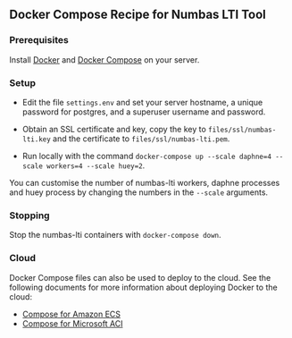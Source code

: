 ## Docker Compose Recipe for Numbas LTI Tool

### Prerequisites

Install [Docker](https://docs.docker.com/engine/install/) and [Docker Compose](https://docs.docker.com/compose/install/) on your server.

### Setup

* Edit the file `settings.env` and set your server hostname, a unique password for postgres, and a superuser username and password.

* Obtain an SSL certificate and key, copy the key to `files/ssl/numbas-lti.key` and the certificate to `files/ssl/numbas-lti.pem`.

* Run locally with the command `docker-compose up --scale daphne=4 --scale workers=4 --scale huey=2`.

You can customise the number of numbas-lti workers, daphne processes and huey process by changing the numbers in the `--scale` arguments.

### Stopping

Stop the numbas-lti containers with `docker-compose down`.

### Cloud

Docker Compose files can also be used to deploy to the cloud. See the following documents for more information about deploying Docker to the cloud:
 - [Compose for Amazon ECS](https://docs.docker.com/engine/context/ecs-integration/)
 - [Compose for Microsoft ACI](https://docs.docker.com/engine/context/aci-integration/)

